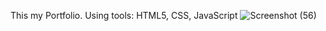 This my Portfolio.
Using tools: HTML5, CSS, JavaScript
![Screenshot (56)](https://github.com/user-attachments/assets/46efef6c-d220-4933-9bb2-12954cd22713)
